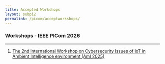 ```yaml
---
title: Accepted Workshops 
layout: subpi2
permalink: /picom/acceptworkshops/
---
```


<h3>Workshops - IEEE PICom 2026</h3>
<hr/>
<ol>
<li><a href="/2025/assets/files/ws-ss/picom/AmI2025_CFP.pdf" target=_new>The 2nd International Workshop on Cybersecurity Issues of IoT in Ambient Intelligence environment (AmI 2025)</a></li>
</ol>